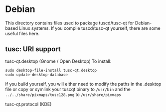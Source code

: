 
Debian
====================
This directory contains files used to package tuscd/tusc-qt
for Debian-based Linux systems. If you compile tuscd/tusc-qt yourself, there are some useful files here.

## tusc: URI support ##


tusc-qt.desktop  (Gnome / Open Desktop)
To install:

	sudo desktop-file-install tusc-qt.desktop
	sudo update-desktop-database

If you build yourself, you will either need to modify the paths in
the .desktop file or copy or symlink your tuscqt binary to `/usr/bin`
and the `../../share/pixmaps/tusc128.png` to `/usr/share/pixmaps`

tusc-qt.protocol (KDE)

